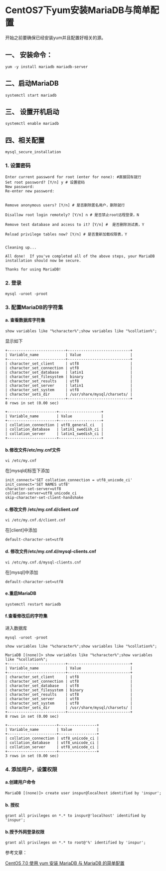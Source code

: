 # CentOS7下yum安装MariaDB与简单配置

开始之前要确保已经安装yum并且配置好相关的源。

## 一、 安装命令：


```
yum -y install mariadb mariadb-server
```
## 二、启动MariaDB


```
systemctl start mariadb
```

## 三、 设置开机启动


```
systemctl enable mariadb
```
## 四、相关配置

```
mysql_secure_installation
```

### 1. 设置密码


```
Enter current password for root (enter for none): #直接回车就行
Set root password? [Y/n] y # 设置密码
New password: 
Re-enter new password: 


Remove anonymous users? [Y/n] # 是否删除匿名用户，删除就行

Disallow root login remotely? [Y/n] n # 是否禁止root远程登录，N

Remove test database and access to it? [Y/n] #  是否删除测试表，Y

Reload privilege tables now? [Y/n] # 是否重新加载权限表，Y


Cleaning up...

All done!  If you've completed all of the above steps, your MariaDB
installation should now be secure.

Thanks for using MariaDB!

```
### 2. 登录


```
mysql -uroot -proot
```


### 3. 配置MariaDB的字符集


#### a. 查看数据库字符集


```
show variables like "%character%";show variables like "%collation%";
```

显示如下

```
+--------------------------+----------------------------+
| Variable_name            | Value                      |
+--------------------------+----------------------------+
| character_set_client     | utf8                       |
| character_set_connection | utf8                       |
| character_set_database   | latin1                     |
| character_set_filesystem | binary                     |
| character_set_results    | utf8                       |
| character_set_server     | latin1                     |
| character_set_system     | utf8                       |
| character_sets_dir       | /usr/share/mysql/charsets/ |
+--------------------------+----------------------------+
8 rows in set (0.00 sec)

+----------------------+-------------------+
| Variable_name        | Value             |
+----------------------+-------------------+
| collation_connection | utf8_general_ci   |
| collation_database   | latin1_swedish_ci |
| collation_server     | latin1_swedish_ci |
+----------------------+-------------------+

```



#### b.修改文件/etc/my.cnf文件

```
vi /etc/my.cnf
```

在[mysqld]标签下添加

```
init_connect='SET collation_connection = utf8_unicode_ci' 
init_connect='SET NAMES utf8' 
character-set-server=utf8 
collation-server=utf8_unicode_ci 
skip-character-set-client-handshake
```
#### c.修改文件 /etc/my.cnf.d/client.cnf


```
vi /etc/my.cnf.d/client.cnf
```
在[client]中添加

```
default-character-set=utf8
```

#### d. 修改文件/etc/my.cnf.d/mysql-clients.cnf

```
vi /etc/my.cnf.d/mysql-clients.cnf
```
在[mysql]中添加

```
default-character-set=utf8
```
####  e.重启MariaDB

```
systemctl restart mariadb
```

####  f.查看修改后的字符集
进入数据库


```
mysql -uroot -proot
```

```
show variables like "%character%";show variables like "%collation%";
```


```
MariaDB [(none)]> show variables like "%character%";show variables like "%collation%";
+--------------------------+----------------------------+
| Variable_name            | Value                      |
+--------------------------+----------------------------+
| character_set_client     | utf8                       |
| character_set_connection | utf8                       |
| character_set_database   | utf8                       |
| character_set_filesystem | binary                     |
| character_set_results    | utf8                       |
| character_set_server     | utf8                       |
| character_set_system     | utf8                       |
| character_sets_dir       | /usr/share/mysql/charsets/ |
+--------------------------+----------------------------+
8 rows in set (0.00 sec)

+----------------------+-----------------+
| Variable_name        | Value           |
+----------------------+-----------------+
| collation_connection | utf8_unicode_ci |
| collation_database   | utf8_unicode_ci |
| collation_server     | utf8_unicode_ci |
+----------------------+-----------------+
3 rows in set (0.00 sec)
```
### 4. 添加用户，设置权限

#### a.创建用户命令

```
MariaDB [(none)]> create user inspur@localhost identified by 'inspur';

```
#### b. 授权
```
grant all privileges on *.* to inspur@'localhost' identified by 'inspur';

```
#### b.授予外网登录权限

```
grant all privileges on *.* to root@'%' identified by 'inspur';

```

参考文章：

[CentOS 7.0 使用 yum 安装 MariaDB 与 MariaDB 的简单配置](http://www.linuxidc.com/Linux/2016-03/128880.htm)